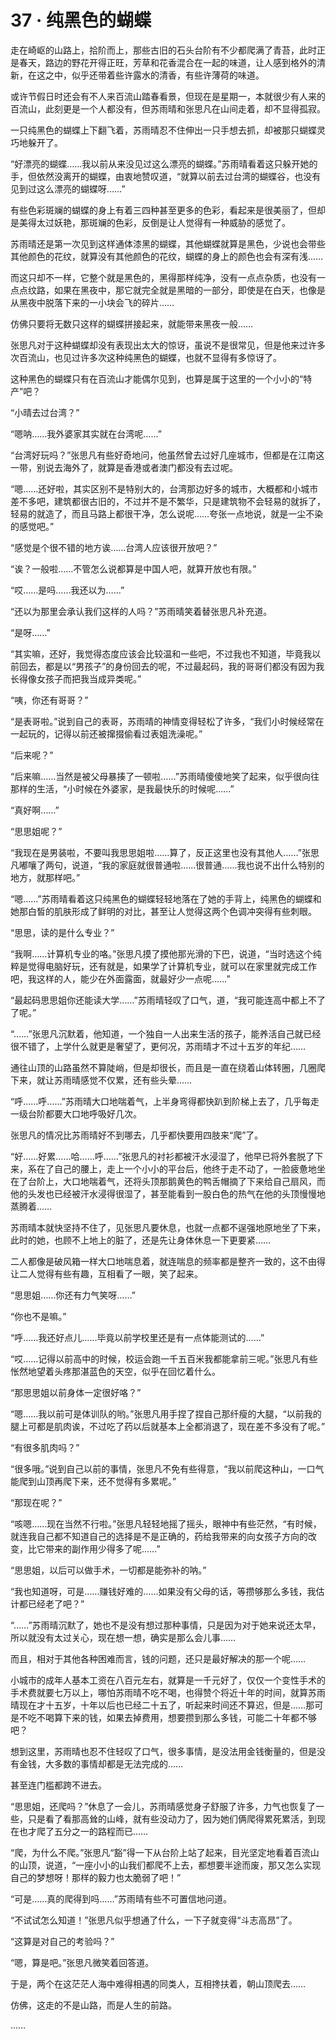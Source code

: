 # 37 · 纯黑色的蝴蝶

走在崎岖的山路上，拾阶而上，那些古旧的石头台阶有不少都爬满了青苔，此时正是春天，路边的野花开得正旺，芳草和花香混合在一起的味道，让人感到格外的清新，在这之中，似乎还带着些许露水的清香，有些许薄荷的味道。

或许节假日时还会有不人来百流山踏春看景，但现在是星期一，本就很少有人来的百流山，此刻更是一个人都没有，但苏雨晴和张思凡在山间走着，却不显得孤寂。

一只纯黑色的蝴蝶上下翻飞着，苏雨晴忍不住伸出一只手想去抓，却被那只蝴蝶灵巧地躲开了。

“好漂亮的蝴蝶……我以前从来没见过这么漂亮的蝴蝶。”苏雨晴看着这只躲开她的手，但依然没离开的蝴蝶，由衷地赞叹道，“就算以前去过台湾的蝴蝶谷，也没有见到过这么漂亮的蝴蝶呀……”

有些色彩斑斓的蝴蝶的身上有着三四种甚至更多的色彩，看起来是很美丽了，但却是美得太过妖艳，那斑斓的色彩，反倒是让人觉得有一种威胁的感觉了。

苏雨晴还是第一次见到这样通体漆黑的蝴蝶，其他蝴蝶就算是黑色，少说也会带些其他颜色的花纹，就算没有其他颜色的花纹，蝴蝶的身上的颜色也会有深有浅……

而这只却不一样，它整个就是黑色的，黑得那样纯净，没有一点点杂质，也没有一点点纹路，如果在黑夜中，那它就完全就是黑暗的一部分，即使是在白天，也像是从黑夜中脱落下来的一小块会飞的碎片……

仿佛只要将无数只这样的蝴蝶拼接起来，就能带来黑夜一般……

张思凡对于这种蝴蝶却没有表现出太大的惊讶，虽说不是很常见，但是他来过许多次百流山，也见过许多次这种纯黑色的蝴蝶，也就不显得有多惊讶了。

这种黑色的蝴蝶只有在百流山才能偶尔见到，也算是属于这里的一个小小的“特产”吧？

“小晴去过台湾？”

“嗯呐……我外婆家其实就在台湾呢……”

“台湾好玩吗？”张思凡有些好奇地问，他虽然曾去过好几座城市，但都是在江南这一带，别说去海外了，就算是香港或者澳门都没有去过呢。

“嗯……还好啦，其实区别不是特别大的，台湾那边好多的城市，大概都和小城市差不多吧，建筑都很古旧的，不过并不是不繁华，只是建筑物不会轻易的就拆了，轻易的就造了，而且马路上都很干净，怎么说呢……夸张一点地说，就是一尘不染的感觉吧。”

“感觉是个很不错的地方诶……台湾人应该很开放吧？”

“诶？一般啦……不管怎么说都算是中国人吧，就算开放也有限。”

“哎……是吗……我还以为……”

“还以为那里会承认我们这样的人吗？”苏雨晴笑着替张思凡补充道。

“是呀……”

“其实嘛，还好，我觉得态度应该会比较温和一些吧，不过我也不知道，毕竟我以前回去，都是以“男孩子”的身份回去的呢，不过最起码，我的哥哥们都没有因为我长得像女孩子而把我当成异类呢。”

“咦，你还有哥哥？”

“是表哥啦。”说到自己的表哥，苏雨晴的神情变得轻松了许多，“我们小时候经常在一起玩的，记得以前还被撺掇偷看过表姐洗澡呢。”

“后来呢？”

“后来嘛……当然是被父母暴揍了一顿啦……”苏雨晴傻傻地笑了起来，似乎很向往那样的生活，“小时候在外婆家，是我最快乐的时候呢……”

“真好啊……”

“思思姐呢？”

“我现在是男装啦，不要叫我思思姐啦……算了，反正这里也没有其他人……”张思凡嘟嚷了两句，说道，“我的家庭就很普通啦……很普通……我也说不出什么特别的地方，就那样吧。”

“嗯……”苏雨晴看着这只纯黑色的蝴蝶轻轻地落在了她的手背上，纯黑色的蝴蝶和她那白皙的肌肤形成了鲜明的对比，甚至让人觉得这两个色调冲突得有些刺眼。

“思思，读的是什么专业？”

“我啊……计算机专业的咯。”张思凡摸了摸他那光滑的下巴，说道，“当时选这个纯粹是觉得电脑好玩，还有就是，如果学了计算机专业，就可以在家里就完成工作吧，我这样的人，能少在外面露面，就最好少一点呢……”

“最起码思思姐你还能读大学……”苏雨晴轻叹了口气，道，“我可能连高中都上不了了呢。”

“……”张思凡沉默着，他知道，一个独自一人出来生活的孩子，能养活自己就已经很不错了，上学什么就更是奢望了，更何况，苏雨晴才不过十五岁的年纪……

通往山顶的山路虽然不算陡峭，但是却很长，而且是一直在绕着山体转圈，几圈爬下来，就让苏雨晴感觉不仅累，还有些头晕……

“呼……呼……”苏雨晴大口地喘着气，上半身弯得都快趴到阶梯上去了，几乎每走一级台阶都要大口地呼吸好几次。

张思凡的情况比苏雨晴好不到哪去，几乎都快要用四肢来“爬”了。

“好……好累……哈……呼……”张思凡的衬衫都被汗水浸湿了，他早已将外套脱了下来，系在了自己的腰上，走上一个小小的平台后，他终于走不动了，一脸疲惫地坐在了台阶上，大口地喘着气，还将头顶那鹅黄色的鸭舌帽摘了下来给自己扇风，而他的头发也已经被汗水浸得很湿了，甚至能看到一股白色的热气在他的头顶慢慢地蒸腾着……

苏雨晴本就快坚持不住了，见张思凡要休息，也就一点都不逞强地原地坐了下来，此时的她，也顾不上地上的脏了，还是先让身体休息一下更要紧……

二人都像是破风箱一样大口地喘息着，就连喘息的频率都是整齐一致的，这不由得让二人觉得有些有趣，互相看了一眼，笑了起来。

“思思姐……你还有力气笑呀……”

“你也不是嘛。”

“呼……我还好点儿……毕竟以前学校里还是有一点体能测试的……”

“哎……记得以前高中的时候，校运会跑一千五百米我都能拿前三呢。”张思凡有些怅然地望着头疼那湛蓝色的天空，似乎在回忆着什么。

“那思思姐以前身体一定很好咯？”

“嗯……我以前可是体训队的哟。”张思凡用手捏了捏自己那纤瘦的大腿，“以前我的腿上可都是肌肉诶，不过吃了药以后就基本上全都消退了，现在差不多没有了呢。”

“有很多肌肉吗？”

“很多哦。”说到自己以前的事情，张思凡不免有些得意，“我以前爬这种山，一口气能爬到山顶再爬下来，还不觉得有多累呢。”

“那现在呢？”

“咳嗯……现在当然不行啦。”张思凡轻轻地摇了摇头，眼神中有些茫然，“有时候，就连我自己都不知道自己的选择是不是正确的，药给我带来的向女孩子方向的改变，比它带来的副作用少得多了呢……”

“思思姐，以后可以做手术，一切都是能弥补的呐。”

“我也知道呀，可是……赚钱好难的……如果没有父母的话，等攒够那么多钱，我估计都已经老了吧？”

“……”苏雨晴沉默了，她也不是没有想过那种事情，只是因为对于她来说还太早，所以就没有太过关心，现在想一想，确实是那么会儿事……

而且，相对于其他各种困难而言，钱的问题，还只是最好解决的那一个呢……

小城市的成年人基本工资在八百元左右，就算是一千元好了，仅仅一个变性手术的手术费就要七万以上，哪怕苏雨晴不吃不喝，也得赞个将近十年的时间，就算苏雨晴现在才十五岁，十年以后也已经二十五了，听起来时间还不算迟，但是……那可是不吃不喝算下来的钱，如果去掉费用，想要攒到那么多钱，可能二十年都不够吧？

想到这里，苏雨晴也忍不住轻叹了口气，很多事情，是没法用金钱衡量的，但是没有金钱，大多数的事情却都是无法完成的……

甚至连门槛都跨不进去。

“思思姐，还爬吗？”休息了一会儿，苏雨晴感觉身子舒服了许多，力气也恢复了一些，只是看了看那高耸的山峰，就有些没动力了，因为她们俩爬得累死累活，到现在也才爬了五分之一的路程而已……

“爬，为什么不爬。”张思凡“豁”得一下从台阶上站了起来，目光坚定地看着百流山的山顶，说道，“一座小小的山我们都爬不上去，都想要半途而废，那又怎么实现自己的梦想呀！那样的毅力也太脆弱了吧！”

“可是……真的爬得到吗……”苏雨晴有些不可置信地问道。

“不试试怎么知道！”张思凡似乎想通了什么，一下子就变得“斗志高昂”了。

“这算是对自己的考验吗？”

“嗯，算是吧。”张思凡微笑着回答道。

于是，两个在这茫茫人海中难得相遇的同类人，互相搀扶着，朝山顶爬去……

仿佛，这走的不是山路，而是人生的前路。

……
